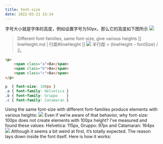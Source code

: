 ```yaml
---
title: font-size
date: 2022-03-21 15:14
---
```

字号大小就是字体的高度，例如设置字号为50px，那么它的高度如下图所示
![](./_image/2022-03-21/2022-03-21-18-55-03@2x.jpg)
>Different font-families, same font-size, give various heights
[[ lineHeight.md | 行距#lineHeight ]] 
![](./_image/2022-03-21/2022-03-21-19-41-27@2x.jpg)
半行距 = (lineHeight – fontSize) / 2。

```HTML
<p>
    <span class="a">Ba</span>
    <span class="b">Ba</span>
    <span class="c">Ba</span>
</p>
```
```CSS
p  { font-size: 100px }
.a { font-family: Helvetica }
.b { font-family: Gruppo    }
.c { font-family: Catamaran }
```
Using the same font-size with different font-families produce elements with various heights:
![](./_image/2022-03-21/2022-03-21-21-08-17@2x.jpg)
Even if we’re aware of that behavior, why font-size: 100px does not create elements with 100px height? I’ve measured and found these values: Helvetica: 115px, Gruppo: 97px and Catamaran: 164px
![](./_image/2022-03-21/2022-03-21-21-08-49@2x.jpg)
Although it seems a bit weird at first, it’s totally expected. The reason lays down inside the font itself. Here is how it works:
